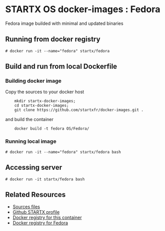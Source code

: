 # STARTX OS docker-images : Fedora
Fedora image builded with minimal and updated binaries

## Running from docker registry
	# docker run -it --name="fedora" startx/fedora

## Build and run from local Dockerfile
### Building docker image
Copy the sources to your docker host 

        mkdir startx-docker-images; 
        cd startx-docker-images;
        git clone https://github.com/startxfr/docker-images.git .

and build the container

        docker build -t fedora OS/Fedora/

### Running local image

	# docker run -it --name="fedora" startx/fedora bash

## Accessing server

	# docker run -it startx/fedora bash

## Related Resources
* [Sources files](https://github.com/startxfr/docker-images/tree/master/Services/fedora)
* [Github STARTX profile](https://github.com/startxfr/docker-images)
* [Docker registry for this container](https://registry.hub.docker.com/u/startx/fedora/)
* [Docker registry for Fedora](https://registry.hub.docker.com/u/fedora/)